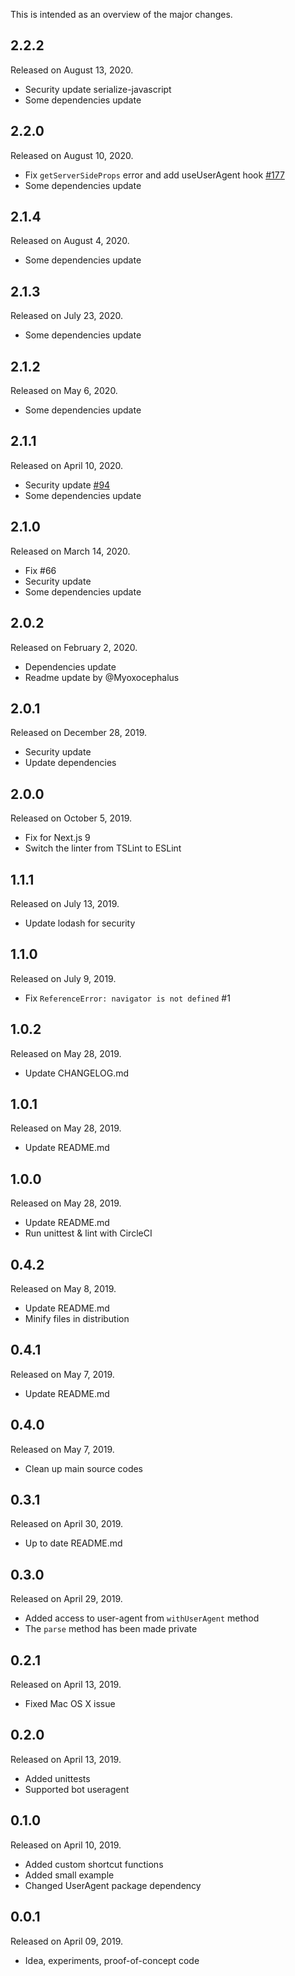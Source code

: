 This is intended as an overview of the major changes.

## 2.2.2

Released on August 13, 2020.

* Security update serialize-javascript
* Some dependencies update

## 2.2.0

Released on August 10, 2020.

* Fix `getServerSideProps` error and add useUserAgent hook [#177](https://github.com/tokuda109/next-useragent/issues/177)
* Some dependencies update

## 2.1.4

Released on August 4, 2020.

* Some dependencies update

## 2.1.3

Released on July 23, 2020.

* Some dependencies update

## 2.1.2

Released on May 6, 2020.

* Some dependencies update

## 2.1.1

Released on April 10, 2020.

* Security update [#94](https://github.com/tokuda109/next-useragent/pull/94)
* Some dependencies update

## 2.1.0

Released on March 14, 2020.

* Fix #66
* Security update
* Some dependencies update

## 2.0.2

Released on February 2, 2020.

* Dependencies update
* Readme update by @Myoxocephalus

## 2.0.1

Released on December 28, 2019.

* Security update
* Update dependencies

## 2.0.0

Released on October 5, 2019.

* Fix for Next.js 9
* Switch the linter from TSLint to ESLint

## 1.1.1

Released on July 13, 2019.

* Update lodash for security

## 1.1.0

Released on July 9, 2019.

* Fix `ReferenceError: navigator is not defined` #1

## 1.0.2

Released on May 28, 2019.

* Update CHANGELOG.md

## 1.0.1

Released on May 28, 2019.

* Update README.md

## 1.0.0

Released on May 28, 2019.

* Update README.md
* Run unittest & lint with CircleCI

## 0.4.2

Released on May 8, 2019.

* Update README.md
* Minify files in distribution

## 0.4.1

Released on May 7, 2019.

* Update README.md

## 0.4.0

Released on May 7, 2019.

* Clean up main source codes

## 0.3.1

Released on April 30, 2019.

* Up to date README.md

## 0.3.0

Released on April 29, 2019.

* Added access to user-agent from `withUserAgent` method
* The `parse` method has been made private

## 0.2.1

Released on April 13, 2019.

* Fixed Mac OS X issue

## 0.2.0

Released on April 13, 2019.

* Added unittests
* Supported bot useragent

## 0.1.0

Released on April 10, 2019.

* Added custom shortcut functions
* Added small example
* Changed UserAgent package dependency

## 0.0.1

Released on April 09, 2019.

* Idea, experiments, proof-of-concept code
